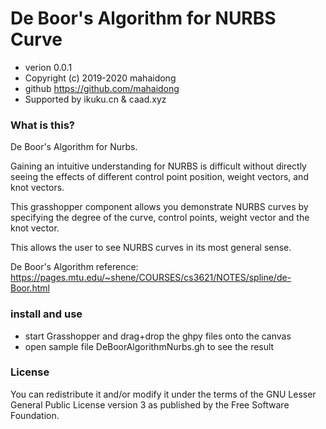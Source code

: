 # De Boor's Algorithm for NURBS Curve

* verion 0.0.1  
* Copyright (c) 2019-2020 mahaidong
* github https://github.com/mahaidong
* Supported by ikuku.cn & caad.xyz 

### What is this?

De Boor's Algorithm for Nurbs.

Gaining an intuitive understanding for NURBS is difficult without directly seeing the effects of different control point position, weight vectors, and  knot vectors.

This grasshopper component allows you demonstrate NURBS curves by specifying the degree of the curve, control points, weight vector and the knot vector. 

This allows the user to see NURBS curves in its most general sense.

De Boor's Algorithm reference: https://pages.mtu.edu/~shene/COURSES/cs3621/NOTES/spline/de-Boor.html

### install and use

* start Grasshopper and drag+drop the ghpy files onto the canvas
* open sample file  DeBoorAlgorithmNurbs.gh to see the result

### License

You can redistribute it and/or modify it under the terms of the GNU Lesser General Public License version 3 as published by the Free Software Foundation.
